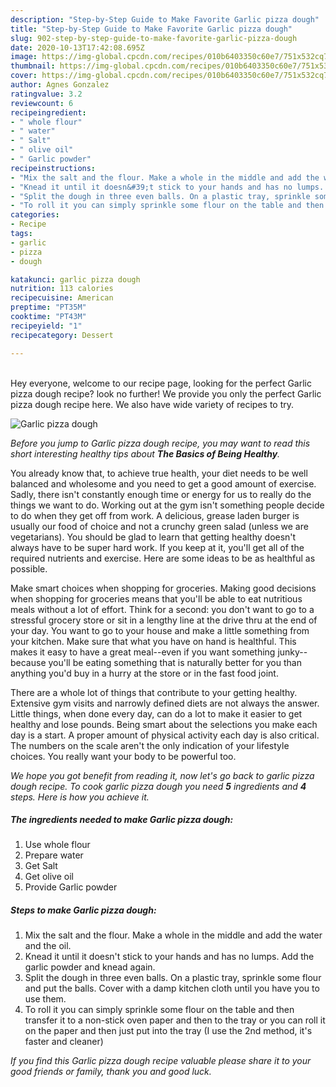 ```yaml
---
description: "Step-by-Step Guide to Make Favorite Garlic pizza dough"
title: "Step-by-Step Guide to Make Favorite Garlic pizza dough"
slug: 902-step-by-step-guide-to-make-favorite-garlic-pizza-dough
date: 2020-10-13T17:42:08.695Z
image: https://img-global.cpcdn.com/recipes/010b6403350c60e7/751x532cq70/garlic-pizza-dough-recipe-main-photo.jpg
thumbnail: https://img-global.cpcdn.com/recipes/010b6403350c60e7/751x532cq70/garlic-pizza-dough-recipe-main-photo.jpg
cover: https://img-global.cpcdn.com/recipes/010b6403350c60e7/751x532cq70/garlic-pizza-dough-recipe-main-photo.jpg
author: Agnes Gonzalez
ratingvalue: 3.2
reviewcount: 6
recipeingredient:
- " whole flour"
- " water"
- " Salt"
- " olive oil"
- " Garlic powder"
recipeinstructions:
- "Mix the salt and the flour. Make a whole in the middle and add the water and the oil."
- "Knead it until it doesn&#39;t stick to your hands and has no lumps. Add the garlic powder and knead again."
- "Split the dough in three even balls. On a plastic tray, sprinkle some flour and put the balls. Cover with a damp kitchen cloth until you have you to use them."
- "To roll it you can simply sprinkle some flour on the table and then transfer it to a non-stick oven paper and then to the tray or you can roll it on the paper and then just put into the tray (I use the 2nd method, it&#39;s faster and cleaner)"
categories:
- Recipe
tags:
- garlic
- pizza
- dough

katakunci: garlic pizza dough 
nutrition: 113 calories
recipecuisine: American
preptime: "PT35M"
cooktime: "PT43M"
recipeyield: "1"
recipecategory: Dessert

---
```

<br>
Hey everyone, welcome to our recipe page, looking for the perfect Garlic pizza dough recipe? look no further! We provide you only the perfect Garlic pizza dough recipe here. We also have wide variety of recipes to try.
<br>


![Garlic pizza dough](https://img-global.cpcdn.com/recipes/010b6403350c60e7/751x532cq70/garlic-pizza-dough-recipe-main-photo.jpg)

<i>Before you jump to Garlic pizza dough recipe, you may want to read this short interesting healthy tips about <strong>The Basics of Being Healthy</strong>.</i>

You already know that, to achieve true health, your diet needs to be well balanced and wholesome and you need to get a good amount of exercise. Sadly, there isn't constantly enough time or energy for us to really do the things we want to do. Working out at the gym isn't something people decide to do when they get off from work. A delicious, grease laden burger is usually our food of choice and not a crunchy green salad (unless we are vegetarians). You should be glad to learn that getting healthy doesn't always have to be super hard work. If you keep at it, you'll get all of the required nutrients and exercise. Here are some ideas to be as healthful as possible.

Make smart choices when shopping for groceries. Making good decisions when shopping for groceries means that you'll be able to eat nutritious meals without a lot of effort. Think for a second: you don't want to go to a stressful grocery store or sit in a lengthy line at the drive thru at the end of your day. You want to go to your house and make a little something from your kitchen. Make sure that what you have on hand is healthful. This makes it easy to have a great meal--even if you want something junky--because you'll be eating something that is naturally better for you than anything you'd buy in a hurry at the store or in the fast food joint.

There are a whole lot of things that contribute to your getting healthy. Extensive gym visits and narrowly defined diets are not always the answer. Little things, when done every day, can do a lot to make it easier to get healthy and lose pounds. Being smart about the selections you make each day is a start. A proper amount of physical activity each day is also critical. The numbers on the scale aren't the only indication of your lifestyle choices. You really want your body to be powerful too. 


<i>We hope you got benefit from reading it, now let's go back to garlic pizza dough recipe. To cook garlic pizza dough you need <strong>5</strong> ingredients and <strong>4</strong> steps. Here is how you achieve it.
</i>

##### The ingredients needed to make Garlic pizza dough:

1. Use  whole flour
1. Prepare  water
1. Get  Salt
1. Get  olive oil
1. Provide  Garlic powder


##### Steps to make Garlic pizza dough:

1. Mix the salt and the flour. Make a whole in the middle and add the water and the oil.
1. Knead it until it doesn&#39;t stick to your hands and has no lumps. Add the garlic powder and knead again.
1. Split the dough in three even balls. On a plastic tray, sprinkle some flour and put the balls. Cover with a damp kitchen cloth until you have you to use them.
1. To roll it you can simply sprinkle some flour on the table and then transfer it to a non-stick oven paper and then to the tray or you can roll it on the paper and then just put into the tray (I use the 2nd method, it&#39;s faster and cleaner)


<i>If you find this Garlic pizza dough recipe valuable please share it to your good friends or family, thank you and good luck.</i>
